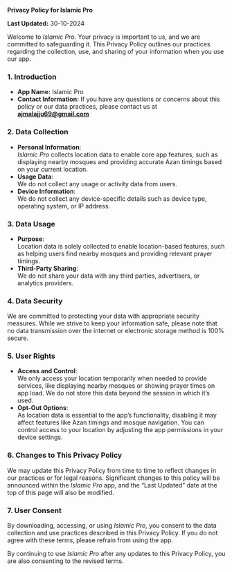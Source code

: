 **Privacy Policy for Islamic Pro**

**Last Updated:** 30-10-2024

Welcome to *Islamic Pro*. Your privacy is important to us, and we are committed to safeguarding it. This Privacy Policy outlines our practices regarding the collection, use, and sharing of your information when you use our app.

### **1\. Introduction**

* **App Name:** Islamic Pro  
* **Contact Information:** If you have any questions or concerns about this policy or our data practices, please contact us at **ajmalajju69@gmail.com**

### **2\. Data Collection**

* **Personal Information**:  
  *Islamic Pro* collects location data to enable core app features, such as displaying nearby mosques and providing accurate Azan timings based on your current location.  
* **Usage Data**:  
  We do not collect any usage or activity data from users.  
* **Device Information**:  
  We do not collect any device-specific details such as device type, operating system, or IP address.

### **3\. Data Usage**

* **Purpose**:  
  Location data is solely collected to enable location-based features, such as helping users find nearby mosques and providing relevant prayer timings.  
* **Third-Party Sharing**:  
  We do not share your data with any third parties, advertisers, or analytics providers.

### **4\. Data Security**

We are committed to protecting your data with appropriate security measures. While we strive to keep your information safe, please note that no data transmission over the internet or electronic storage method is 100% secure.

### **5\. User Rights**

* **Access and Control**:  
  We only access your location temporarily when needed to provide services, like displaying nearby mosques or showing prayer times on app load. We do not store this data beyond the session in which it’s used.  
* **Opt-Out Options**:  
  As location data is essential to the app’s functionality, disabling it may affect features like Azan timings and mosque navigation. You can control access to your location by adjusting the app permissions in your device settings.

### **6\. Changes to This Privacy Policy**

We may update this Privacy Policy from time to time to reflect changes in our practices or for legal reasons. Significant changes to this policy will be announced within the *Islamic Pro* app, and the “Last Updated” date at the top of this page will also be modified.

### **7\. User Consent**

By downloading, accessing, or using *Islamic Pro*, you consent to the data collection and use practices described in this Privacy Policy. If you do not agree with these terms, please refrain from using the app.

By continuing to use *Islamic Pro* after any updates to this Privacy Policy, you are also consenting to the revised terms.

